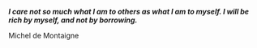 _**I care not so much what I am to others as what I am to myself. I will be rich by myself, and not by borrowing.**_

Michel de Montaigne